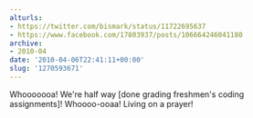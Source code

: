 ```yaml
---
alturls:
- https://twitter.com/bismark/status/11722695637
- https://www.facebook.com/17803937/posts/106664246041180
archive:
- 2010-04
date: '2010-04-06T22:41:11+00:00'
slug: '1270593671'
---
```


Whooooooa! We're half way [done grading freshmen's coding assignments]! Whoooo-ooaa! Living on a prayer!

